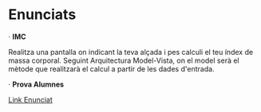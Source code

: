 # Enunciats

· **IMC** 
      
Realitza una pantalla on indicant la teva alçada i pes calculi el teu índex de massa corporal. Seguint Arquitectura Model-Vista, on el model serà el mètode que realitzarà el calcul a partir de les dades d'entrada.
      
· **Prova Alumnes** 

[Link Enunciat](https://docs.google.com/document/d/1OkYu6S55NHZ5aMcODtL0mRJ99-LmSHcI2daZM8yfssA/edit?usp=sharing)

